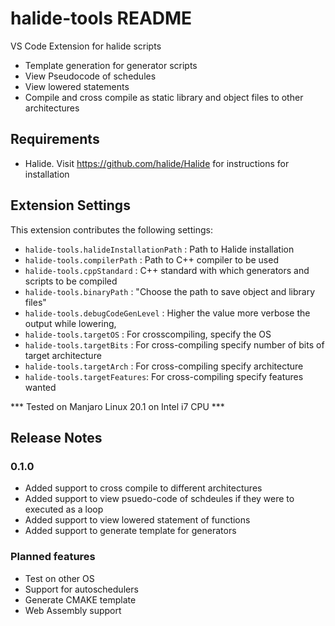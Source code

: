 # halide-tools README

VS Code Extension for halide scripts

- Template generation for generator scripts
- View Pseudocode of schedules
- View lowered statements
- Compile and cross compile as static library and object files to other architectures

## Requirements

- Halide. Visit https://github.com/halide/Halide for instructions for installation

## Extension Settings

This extension contributes the following settings:

* `halide-tools.halideInstallationPath` : Path to Halide installation
* `halide-tools.compilerPath` :  Path to C++ compiler to be used
* `halide-tools.cppStandard` : C++ standard with which generators and scripts to be compiled
* `halide-tools.binaryPath` : "Choose the path to save object and library files"
* `halide-tools.debugCodeGenLevel` : Higher the value more verbose the output while lowering,
* `halide-tools.targetOS` : For crosscompiling, specify the OS
* `halide-tools.targetBits` : For cross-compiling specify number of bits of target architecture
* `halide-tools.targetArch` : For cross-compiling specify architecture
* `halide-tools.targetFeatures`: For cross-compiling specify features wanted

*** Tested on Manjaro Linux 20.1 on Intel i7 CPU ***

## Release Notes

### 0.1.0

- Added support to cross compile to different architectures
- Added support to view psuedo-code of schdeules if they were to executed as a loop
- Added support to view lowered statement of functions
- Added support to generate template for generators

### Planned features

- Test on other OS
- Support for autoschedulers
- Generate CMAKE template
- Web Assembly support

